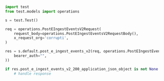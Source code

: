 <!-- Start SDK Example Usage -->


```python
import test
from test.models import operations

s = test.Test()

req = operations.PostEIngestEventsV2Request(
    request_body=operations.PostEIngestEventsV2RequestBody(),
    x_request_org='corrupti',
)

res = s.default.post_e_ingest_events_v2(req, operations.PostEIngestEventsV2Security(
    bearer_auth="",
))

if res.post_e_ingest_events_v2_200_application_json_object is not None:
    # handle response
```
<!-- End SDK Example Usage -->